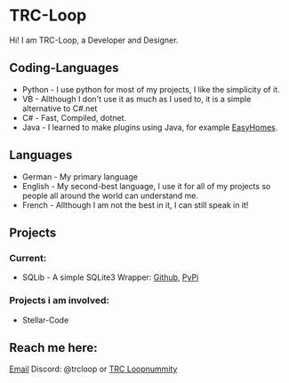 # TRC-Loop
Hi! I am TRC-Loop, a Developer and Designer. 


## Coding-Languages
- Python - I use python for most of my projects, I like the simplicity of it.
- VB - Allthough I don't use it as much as I used to, it is a simple alternative to C#.net
- C# - Fast, Compiled, dotnet.
- Java - I learned to make plugins using Java, for example [EasyHomes](https://modrinth.com/plugin/easyhomes).

## Languages
- German - My primary language
- English - My second-best language, I use it for all of my projects so people all around the world can understand me.
- French - Allthough I am not the best in it, I can still speak in it!

## Projects
### Current:
- SQLib - A simple SQLite3 Wrapper: [Github](https://github.com/TRC-Loop/SQLib), [PyPi](https://pypi.org/project/SQLibEngine)

### Projects i am involved:
- Stellar-Code

## Reach me here:
[Email](ak@stellar-code.com)
Discord: @trcloop or [TRC Loopnummity](https://dsc.gg/trcloopnummity)
